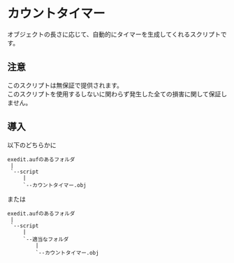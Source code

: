 # カウントタイマー
オブジェクトの長さに応じて、自動的にタイマーを生成してくれるスクリプトです。  

## 注意
このスクリプトは無保証で提供されます。  
このスクリプトを使用するしないに関わらず発生した全ての損害に関して保証しません。

## 導入
以下のどちらかに
```
exedit.aufのあるフォルダ
 | 
 `--script
     |
     `--カウントタイマー.obj
```
または  
```
exedit.aufのあるフォルダ
 |
 `--script
     |
     `--適当なフォルダ
         |
         `--カウントタイマー.obj
```

